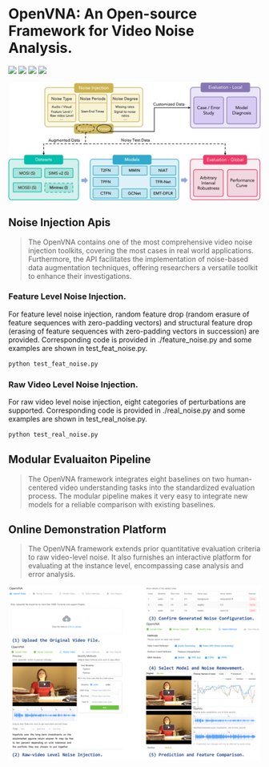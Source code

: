 # OpenVNA: An Open-source Framework for Video Noise Analysis.

[![](https://badgen.net/badge/license/GPL-3.0/green)](#License) 
[![](https://badgen.net/pypi/v/MMSA-FET)](https://pypi.org/project/MMSA-FET/) 
![](https://badgen.net/pypi/python/MMSA-FET/)
[![](https://badgen.net/badge/contact/THUIAR/purple)](https://thuiar.github.io/)


![](./assets/structure.png)

## Noise Injection Apis

> The OpenVNA contains one of the most comprehensive video noise injection toolkits, covering the most cases in real world applications. Furthermore, the API facilitates the implementation of noise-based data augmentation techniques, offering researchers a versatile toolkit to enhance their investigations.

### Feature Level Noise Injection.

For feature level noise injection, random feature drop (random erasure of feature sequences with zero-padding vectors) and structural feature drop (erasing of feature sequences with zero-padding vectors in succession) are provided. Corresponding code is provided in ./feature_noise.py and some examples are shown in test_feat_noise.py.

```python
python test_feat_noise.py
```

### Raw Video Level Noise Injection.

For raw video level noise injection, eight categories of perturbations are supported. Corresponding code is provided in ./real_noise.py and some examples are shown in test_real_noise.py.

```python
python test_real_noise.py
```

## Modular Evaluaiton Pipeline

> The OpenVNA framework integrates eight baselines on two human-centered video understanding tasks into the standardized evaluation process. The modular pipeline makes it very easy to integrate new models for a reliable comparison with existing baselines. 

## Online Demonstration Platform

> The OpenVNA framework extends prior quantitative evaluation criteria to raw video-level noise. It also furnishes an interactive platform for evaluating at the instance level, encompassing case analysis and error analysis.

![](./assets/demo.png)